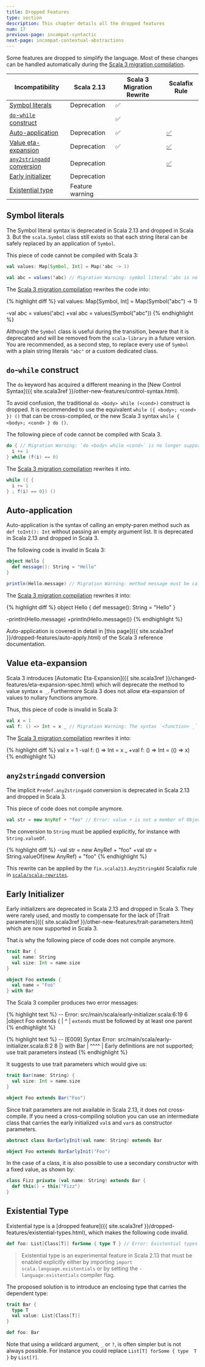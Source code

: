 ```yaml
---
title: Dropped Features
type: section
description: This chapter details all the dropped features
num: 17
previous-page: incompat-syntactic
next-page: incompat-contextual-abstractions
---
```


Some features are dropped to simplify the language.
Most of these changes can be handled automatically during the [Scala 3 migration compilation](tooling-migration-mode.html).

|Incompatibility|Scala 2.13|Scala 3 Migration Rewrite|Scalafix Rule|
|--- |--- |--- |--- |
|[Symbol literals](#symbol-literals)|Deprecation|✅||
|[`do`-`while` construct](#do-while-construct)||✅||
|[Auto-application](#auto-application)|Deprecation|✅|[✅](https://github.com/scala/scala-rewrites/blob/main/rewrites/src/main/scala/fix/scala213/ExplicitNonNullaryApply.scala)|
|[Value eta-expansion](#value-eta-expansion)|Deprecation|✅|[✅](https://github.com/scala/scala-rewrites/blob/main/rewrites/src/main/scala/fix/scala213/ExplicitNullaryEtaExpansion.scala)|
|[`any2stringadd` conversion](#any2stringadd-conversion)|Deprecation||[✅](https://github.com/scala/scala-rewrites/blob/main/rewrites/src/main/scala/fix/scala213/Any2StringAdd.scala)|
|[Early initializer](#early-initializer)|Deprecation|||
|[Existential type](#existential-type)|Feature warning|||

## Symbol literals

The Symbol literal syntax is deprecated in Scala 2.13 and dropped in Scala 3.
But the `scala.Symbol` class still exists so that each string literal can be safely replaced by an application of `Symbol`.

This piece of code cannot be compiled with Scala 3:

```scala
val values: Map[Symbol, Int] = Map('abc -> 1)

val abc = values('abc) // Migration Warning: symbol literal 'abc is no longer supported
```

The [Scala 3 migration compilation](tooling-migration-mode.html) rewrites the code into:

{% highlight diff %}
val values: Map[Symbol, Int] = Map(Symbol("abc") -> 1)

-val abc = values('abc)
+val abc = values(Symbol("abc"))
{% endhighlight %}

Although the `Symbol` class is useful during the transition, beware that it is deprecated and will be removed from the `scala-library` in a future version.
You are recommended, as a second step, to replace every use of `Symbol` with a plain string literals `"abc"` or a custom dedicated class.

## `do`-`while` construct

The `do` keyword has acquired a different meaning in the [New Control Syntax]({{ site.scala3ref }}/other-new-features/control-syntax.html).

To avoid confusion, the traditional `do <body> while (<cond>)` construct is dropped.
It is recommended to use the equivalent `while ({ <body>; <cond> }) ()` that can be cross-compiled, or the new Scala 3 syntax `while { <body>; <cond> } do ()`.

The following piece of code cannot be compiled with Scala 3.

```scala
do { // Migration Warning: `do <body> while <cond>` is no longer supported
  i += 1
} while (f(i) == 0)
```

The [Scala 3 migration compilation](tooling-migration-mode.html) rewrites it into. 

```scala
while ({ {
  i += 1
} ; f(i) == 0}) ()
```

## Auto-application

Auto-application is the syntax of calling an empty-paren method such as `def toInt(): Int` without passing an empty argument list.
It is deprecated in Scala 2.13 and dropped in Scala 3.

The following code is invalid in Scala 3:

```scala
object Hello {
  def message(): String = "Hello"
}

println(Hello.message) // Migration Warning: method message must be called with () argument
```

The [Scala 3 migration compilation](tooling-migration-mode.html) rewrites it into:

{% highlight diff %}
object Hello {
  def message(): String = "Hello"
}

-println(Hello.message)
+println(Hello.message())
{% endhighlight %}

Auto-application is covered in detail in [this page]({{ site.scala3ref }}/dropped-features/auto-apply.html) of the Scala 3 reference documentation.

## Value eta-expansion

Scala 3 introduces [Automatic Eta-Expansion]({{ site.scala3ref }}/changed-features/eta-expansion-spec.html) which will deprecate the method to value syntax `m _`.
Furthermore Scala 3 does not allow eta-expansion of values to nullary functions anymore.

Thus, this piece of code is invalid in Scala 3:

```scala
val x = 1
val f: () => Int = x _ // Migration Warning: The syntax `<function> _` is no longer supported;
```

The [Scala 3 migration compilation](tooling-migration-mode.html) rewrites it into:

{% highlight diff %}
val x = 1
-val f: () => Int = x _
+val f: () => Int = (() => x)
{% endhighlight %}

## `any2stringadd` conversion

The implicit `Predef.any2stringadd` conversion is deprecated in Scala 2.13 and dropped in Scala 3.

This piece of code does not compile anymore.

```scala
val str = new AnyRef + "foo" // Error: value + is not a member of Object
```

The conversion to `String` must be applied explicitly, for instance with `String.valueOf`.

{% highlight diff %}
-val str = new AnyRef + "foo"
+val str = String.valueOf(new AnyRef) + "foo"
{% endhighlight %}

This rewrite can be applied by the `fix.scala213.Any2StringAdd` Scalafix rule in [`scala/scala-rewrites`](https://index.scala-lang.org/scala/scala-rewrites/scala-rewrites/0.1.2?target=_2.13).

## Early Initializer

Early initializers are deprecated in Scala 2.13 and dropped in Scala 3.
They were rarely used, and mostly to compensate for the lack of [Trait parameters]({{ site.scala3ref }}/other-new-features/trait-parameters.html) which are now supported in Scala 3.

That is why the following piece of code does not compile anymore.

```scala
trait Bar {
  val name: String
  val size: Int = name.size
}

object Foo extends {
  val name = "Foo"
} with Bar
```

The Scala 3 compiler produces two error messages:

{% highlight text %}
-- Error: src/main/scala/early-initializer.scala:6:19 
6 |object Foo extends {
  |                   ^
  |                   `extends` must be followed by at least one parent
{% endhighlight %}

{% highlight text %}
-- [E009] Syntax Error: src/main/scala/early-initializer.scala:8:2 
8 |} with Bar
  |  ^^^^
  |  Early definitions are not supported; use trait parameters instead
{% endhighlight %}

It suggests to use trait parameters which would give us:

```scala
trait Bar(name: String) {
  val size: Int = name.size
}

object Foo extends Bar("Foo")
```

Since trait parameters are not available in Scala 2.13, it does not cross-compile.
If you need a cross-compiling solution you can use an intermediate class that carries the early initialized `val`s and `var`s as constructor parameters.

```scala
abstract class BarEarlyInit(val name: String) extends Bar

object Foo extends BarEarlyInit("Foo")
```

In the case of a class, it is also possible to use a secondary constructor with a fixed value, as shown by:

```scala
class Fizz private (val name: String) extends Bar {
  def this() = this("Fizz")
}
```

## Existential Type

Existential type is a [dropped feature]({{ site.scala3ref }}/dropped-features/existential-types.html), which makes the following code invalid.

```scala
def foo: List[Class[T]] forSome { type T } // Error: Existential types are no longer supported
```

> Existential type is an experimental feature in Scala 2.13 that must be enabled explicitly either by importing `import scala.language.existentials` or by setting the `-language:existentials` compiler flag.

The proposed solution is to introduce an enclosing type that carries the dependent type:

```scala
trait Bar {
  type T
  val value: List[Class[T]]
}

def foo: Bar
```

Note that using a wildcard argument, `_` or `?`, is often simpler but is not always possible.
For instance you could replace `List[T] forSome { type  T }` by `List[?]`.
